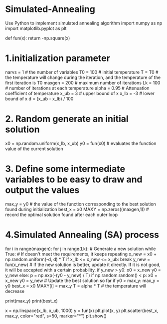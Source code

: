 # Simulated-Annealing
Use Python to implement simulated annealing algorithm
import numpy as np
import matplotlib.pyplot as plt

def fun(x):
    return -np.square(x)

# 1.initialization parameter
narvs = 1 # the number of variables
T0 = 100 # initial temperature
T = T0 # the temperature will change during the iteration, and the temperature of the first iteration is T0
maxgen = 200 # maximum number of iterations
Lk = 100 # number of iterations at each temperature
alpha = 0.95 # Attenuation coefficient of temperature
x_ub = 3 # upper bound of x
x_lb = -3 # lower bound of x
d = (x_ub - x_lb) / 100

# 2. Random generate an initial solution
x0 = np.random.uniform(x_lb, x_ub)
y0 = fun(x0) # evaluates the function value of the current solution

# 3. Define some intermediate variables to be easy to draw and output the values
max_y = y0 # the value of the function corresponding to the best solution found during initialization
best_x = x0
MAXY = np.zeros((maxgen,1)) # record the optimal solution found after each outer loop

# 4.Simulated Annealing (SA) process
for i in range(maxgen):
    for j in range(Lk):
        # Generate a new solution
        while True:
            # If doesn't meet the requirements, it keeps repeating
            x_new = x0 + np.random.uniform(-d, d) * T
            if x_lb <= x_new <= x_ub:
                break
        y_new = fun(x_new)
        # If the new solution is better, update it directly. If it is not good, it will be accepted with a certain probability.
        if y_new > y0:
            x0 = x_new
            y0 = y_new
        else:
            p = np.exp(-(y0 - y_new) / T)
            if np.random.random() < p:
                x0 = x_new
                y0 = y_new
        # Update the best solution so far
        if y0 > max_y:
            max_y = y0
            best_x = x0
    MAXY[i] = max_y
    T = alpha * T  # the temperature will decrease

print(max_y)
print(best_x)

x = np.linspace(x_lb, x_ub, 1000)
y = fun(x)
plt.plot(x, y)
plt.scatter(best_x, max_y,
            color="red", s=50,
            marker="*")
plt.show()
